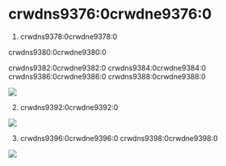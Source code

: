 # crwdns9376:0crwdne9376:0

1. crwdns9378:0crwdne9378:0

crwdns9380:0crwdne9380:0

crwdns9382:0crwdne9382:0 crwdns9384:0crwdne9384:0 crwdns9386:0crwdne9386:0 crwdns9388:0crwdne9388:0

![](crwdns9390:0crwdne9390:0)

2. crwdns9392:0crwdne9392:0

![](crwdns9394:0crwdne9394:0)

3. crwdns9396:0crwdne9396:0 crwdns9398:0crwdne9398:0

![](crwdns9400:0crwdne9400:0)


